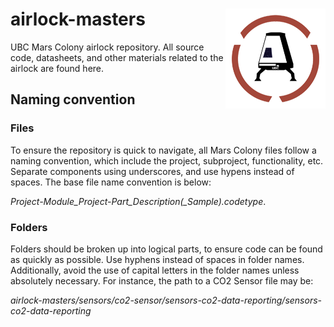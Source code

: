 # airlock-masters <img align="right" src="artwork/ubcmc-logo-transparent_small.png">
UBC Mars Colony airlock repository. All source code, datasheets, and other materials related to the airlock are found here.

## Naming convention

### Files
To ensure the repository is quick to navigate, all Mars Colony files follow a naming convention, which include the project, subproject, functionality, etc. Separate components using underscores, and use hypens instead of spaces. The base file name convention is below:

*Project-Module_Project-Part_Description(_Sample).codetype*.

### Folders
Folders should be broken up into logical parts, to ensure code can be found as quickly as possible. Use hyphens instead of spaces in folder names. Additionally, avoid the use of capital letters in the folder names unless absolutely necessary. For instance, the path to a CO2 Sensor file may be:

*airlock-masters/sensors/co2-sensor/sensors-co2-data-reporting/sensors-co2-data-reporting*
